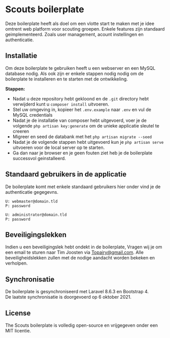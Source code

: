 # Scouts boilerplate 

Deze boilerplate heeft als doel om een vlotte start te maken met je idee omtrent web platform voor scouting groepen. 
Enkele features zijn standaard geimplementeerd. Zoals user management, acount instellingen en authenticatie. 

## Installatie 

Om deze boilerplate te gebruiken heeft u een webserver en een MySQL database nodig. Als ook zijn er enkele stappen nodig
nodig om de boilerplate te installeren en te starten met de ontwikkeling. 

**Stappen:**

- Nadat u deze repository hebt gekloond en de `.git` directory hebt verwijderd kunt u `composer install` uitvoeren.
- Stel uw omgeving in, kopieer het `.env.example` naar `.env` en vul de MySQL credentials 
- Nadat je de installatie van composer hebt uitgevoerd, voer je de volgende `php artisan key:generate` om de unieke applicatie sleutel te creeren
- Migreer en seed de databank met het `php artisan migrate --seed`
- Nadat je de volgende stappen hebt uitgevoerd kun je `php artisan serve` uitvoeren voor de local server op te starten.
- Ga dan naar je browser en je geen fouten ziet heb je de boilerplate successvol geinstalleerd.

## Standaard gebruikers in de applicatie 

De boilerplate komt met enkele standaard gebruikers hier onder vind je de authenticatie gegegevns. 

```
U: webmaster@domain.tld
P: password 

U: administrator@domain.tld
P: password
```

## Beveiligingslekken

Indien u een beveiligingslek hebt ondekt in de boilerplate, Vragen wij je om een email te sturen naar Tim Joosten via 
[Topairy@gmail.com](mailto:topairy@gmail.com). Alle beveiligheidslekken zullen met de nodige aandacht worden bekeken en verholpen.

## Synchronisatie 

De boilerplate is gesynchroniseerd met Laravel 8.6.3 en Bootstrap 4. <br>
De laatste synchronisatie is doorgevoerd op 6 oktober 2021.

## License 

The Scouts boilerplate is volledig open-source en vrijgegeven onder een MIT licentie.
